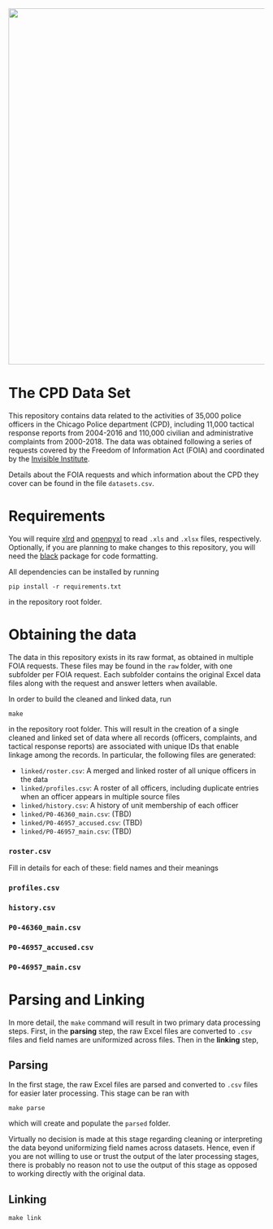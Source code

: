 <img src="https://cdn.theatlantic.com/thumbor/9jB6mGx0eREfH3l82uNckcwrUFI=/0x62:2343x1380/1952x1098/media/img/mt/2018/03/AP_429077000333/original.jpg" width="700" class="center"/>

# The CPD Data Set

This repository contains data related to the activities of 35,000 police officers
in the Chicago Police department (CPD), including 11,000 tactical response reports
from 2004-2016 and 110,000 civilian and administrative complaints from 2000-2018.
The data was obtained following a series of
requests covered by the Freedom of Information Act (FOIA) and coordinated by
the [Invisible Institute](https://invisible.institute/).

Details about the FOIA requests and which information about the CPD they cover
can be found in the file `datasets.csv`.

# Requirements

You will require [xlrd](https://github.com/python-excel/xlrd) and
[openpyxl](https://openpyxl.readthedocs.io/en/stable/) to read `.xls` and
`.xlsx` files, respectively. Optionally, if you are planning to make changes
to this repository, you will need the [black](https://github.com/psf/black)
package for code formatting.

All dependencies can be installed by running

```
pip install -r requirements.txt
```
in the repository root folder.

# Obtaining the data

The data in this repository exists in its raw format, as obtained in multiple FOIA requests.
These files may be found in the `raw` folder, with one subfolder per FOIA request.
Each subfolder contains the original Excel data files along
with the request and answer letters when available.

In order to build the cleaned and linked data, run
```
make
```
in the repository root folder. This will result in the creation of a single cleaned and linked
set of data where all records (officers, complaints, and tactical response reports) are associated
with unique IDs that enable linkage among the records. In particular, the following files are generated:
- `linked/roster.csv`: A merged and linked roster of all unique officers in the data
- `linked/profiles.csv`: A roster of all officers, including duplicate entries when an officer appears in multiple source files
- `linked/history.csv`: A history of unit membership of each officer
- `linked/P0-46360_main.csv`: (TBD)
- `linked/P0-46957_accused.csv`: (TBD)
- `linked/P0-46957_main.csv`: (TBD)

### `roster.csv`

Fill in details for each of these: field names and their meanings

### `profiles.csv`

### `history.csv`

### `P0-46360_main.csv`

### `P0-46957_accused.csv`

### `P0-46957_main.csv`

# Parsing and Linking

In more detail, the `make` command will result in two primary data processing steps.
First, in the **parsing** step, the raw Excel files are converted to `.csv` files and field
names are uniformized across files. Then in the **linking** step, 

## Parsing

In the first stage, the raw Excel files are parsed and converted to `.csv`
files for easier later processing. This stage can be ran with

```
make parse
```

which will create and populate the `parsed` folder.


Virtually no decision is made at this stage regarding cleaning or interpreting
the data beyond uniformizing field names across datasets. Hence, even if you
are not willing to use or trust the output of the later processing stages,
there is probably no reason not to use the output of this stage as opposed to
working directly with the original data.

## Linking

```
make link
```
